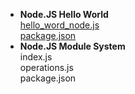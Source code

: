 - **Node.JS Hello World** <br>
[hello_word_node.js](Node/app.js) <br>
[package.json](Node/package.json)<br>
- **Node.JS Module System** <br>
index.js <br>
operations.js <br>
package.json <br>
